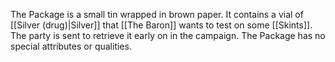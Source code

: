 The Package is a small tin wrapped in brown paper.
It contains a vial of [[Silver (drug)|Silver]] that [[The Baron]] wants to test on some [[Skints]].
The party is sent to retrieve it early on in the campaign. The Package has no special attributes or qualities.
